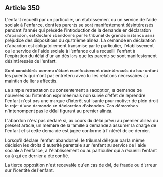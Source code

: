 Article 350
----
L'enfant recueilli par un particulier, un établissement ou un service de l'aide
sociale à l'enfance, dont les parents se sont manifestement désintéressés
pendant l'année qui précède l'introduction de la demande en déclaration
d'abandon, est déclaré abandonné par le tribunal de grande instance sans
préjudice des dispositions du quatrième alinéa. La demande en déclaration
d'abandon est obligatoirement transmise par le particulier, l'établissement ou
le service de l'aide sociale à l'enfance qui a recueilli l'enfant à l'expiration
du délai d'un an dès lors que les parents se sont manifestement désintéressés de
l'enfant.

Sont considérés comme s'étant manifestement désintéressés de leur enfant les
parents qui n'ont pas entretenu avec lui les relations nécessaires au maintien
de liens affectifs.

La simple rétractation du consentement à l'adoption, la demande de nouvelles ou
l'intention exprimée mais non suivie d'effet de reprendre l'enfant n'est pas une
marque d'intérêt suffisante pour motiver de plein droit le rejet d'une demande
en déclaration d'abandon. Ces démarches n'interrompent pas le délai figurant au
premier alinéa.

L'abandon n'est pas déclaré si, au cours du délai prévu au premier alinéa du
présent article, un membre de la famille a demandé à assumer la charge de
l'enfant et si cette demande est jugée conforme à l'intérêt de ce dernier.

Lorsqu'il déclare l'enfant abandonné, le tribunal délègue par la même décision
les droits d'autorité parentale sur l'enfant au service de l'aide sociale à
l'enfance, à l'établissement ou au particulier qui a recueilli l'enfant ou à qui
ce dernier a été confié.

La tierce opposition n'est recevable qu'en cas de dol, de fraude ou d'erreur sur
l'identité de l'enfant.
